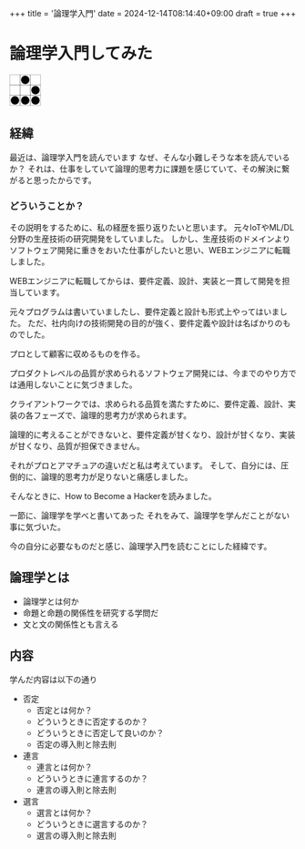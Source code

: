 +++
title = '論理学入門'
date = 2024-12-14T08:14:40+09:00
draft = true
+++

# 論理学入門してみた

![alt text](image.png)

## 経緯

最近は、論理学入門を読んでいます
なぜ、そんな小難しそうな本を読んでいるか？
それは、仕事をしていて論理的思考力に課題を感じていて、その解決に繋がると思ったからです。

### どういうことか？

その説明をするために、私の経歴を振り返りたいと思います。
元々IoTやML/DL分野の生産技術の研究開発をしていました。
しかし、生産技術のドメインよりソフトウェア開発に重きをおいた仕事がしたいと思い、WEBエンジニアに転職しました。

WEBエンジニアに転職してからは、要件定義、設計、実装と一貫して開発を担当しています。

元々プログラムは書いていましたし、要件定義と設計も形式上やってはいました。
ただ、社内向けの技術開発の目的が強く、要件定義や設計は名ばかりのものでした。

プロとして顧客に収めるものを作る。

プロダクトレベルの品質が求められるソフトウェア開発には、今までのやり方では通用しないことに気づきました。

クライアントワークでは、求められる品質を満たすために、要件定義、設計、実装の各フェーズで、論理的思考力が求められます。

論理的に考えることができないと、要件定義が甘くなり、設計が甘くなり、実装が甘くなり、品質が担保できません。

それがプロとアマチュアの違いだと私は考えています。
そして、自分には、圧倒的に、論理的思考力が足りないと痛感しました。

そんなときに、How to Become a Hackerを読みました。

一節に、論理学を学べと書いてあった
それをみて、論理学を学んだことがない事に気づいた。

今の自分に必要なものだと感じ、論理学入門を読むことにした経緯です。

## 論理学とは

- 論理学とは何か
- 命題と命題の関係性を研究する学問だ
- 文と文の関係性とも言える

## 内容

学んだ内容は以下の通り

- 否定
  - 否定とは何か？
  - どういうときに否定するのか？
  - どういうときに否定して良いのか？
  - 否定の導入則と除去則
- 連言
  - 連言とは何か？
  - どういうときに連言するのか？
  - 連言の導入則と除去則
- 選言
  - 選言とは何か？
  - どういうときに選言するのか？
  - 選言の導入則と除去則
